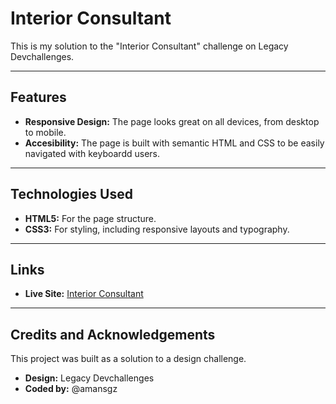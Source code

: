 # Interior Consultant

This is my solution to the "Interior Consultant" challenge on Legacy Devchallenges.

---

## Features

- **Responsive Design:** The page looks great on all devices, from desktop to mobile.
- **Accesibility:** The page is built with semantic HTML and CSS to be easily navigated with keyboardd users.

---

## Technologies Used

- **HTML5:** For the page structure.
- **CSS3:** For styling, including responsive layouts and typography.

---

## Links


- **Live Site:** [Interior Consultant](https://amansgz.github.io/css-interior-consultant/)

---

## Credits and Acknowledgements

This project was built as a solution to a design challenge.

- **Design:** Legacy Devchallenges
- **Coded by:** @amansgz

